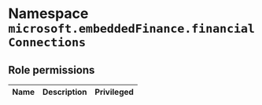 # Namespace `microsoft.embeddedFinance.financialConnections`
## Role permissions
|Name|Description|Privileged|
|-|-|-|
